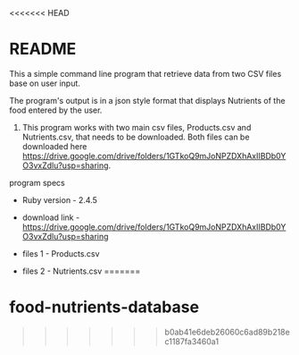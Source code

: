 <<<<<<< HEAD
# README

This a simple command line program that retrieve data from two CSV files base on user input.

The program's output is in a json style format that displays Nutrients of the food entered by the user.

1. This program works with two main csv files, Products.csv and Nutrients.csv, that needs to be downloaded. Both files can be downloaded here https://drive.google.com/drive/folders/1GTkoQ9mJoNPZDXhAxIIBDb0YO3vxZdlu?usp=sharing.

program specs

* Ruby version - 2.4.5

* download link - https://drive.google.com/drive/folders/1GTkoQ9mJoNPZDXhAxIIBDb0YO3vxZdlu?usp=sharing

* files 1 - Products.csv

* files 2 - Nutrients.csv
=======
# food-nutrients-database
>>>>>>> b0ab41e6deb26060c6ad89b218ec1187fa3460a1
